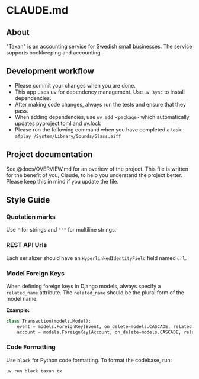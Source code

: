 # CLAUDE.md

## About

"Taxan" is an accounting service for Swedish small businesses. The service
supports bookkeeping and accounting.

## Development workflow

- Please commit your changes when you are done.
- This app uses uv for dependency management. Use `uv sync` to install dependencies.
- After making code changes, always run the tests and ensure that they pass.
- When adding dependencies, use `uv add <package>` which automatically updates pyproject.toml and uv.lock
- Please run the following command when you have completed a task:
  `afplay /System/Library/Sounds/Glass.aiff`

## Project documentation

See @docs/OVERVIEW.md for an overiew of the project. This file is written for
the benefit of you, Claude, to help you understand the project better. Please
keep this in mind if you update the file.

## Style Guide

### Quotation marks

Use `"` for strings and `"""` for multiline strings.

### REST API Urls

Each serializer should have an `HyperlinkedIdentityField` field named `url`.

### Model Foreign Keys

When defining foreign keys in Django models, always specify a `related_name`
attribute. The `related_name` should be the plural form of the model name:

**Example:**

```python
class Transaction(models.Model):
    event = models.ForeignKey(Event, on_delete=models.CASCADE, related_name='transactions')
    account = models.ForeignKey(Account, on_delete=models.CASCADE, related_name='transactions')
```

### Code Formatting

Use `black` for Python code formatting. To format the codebase, run:

```bash
uv run black taxan tx
```
